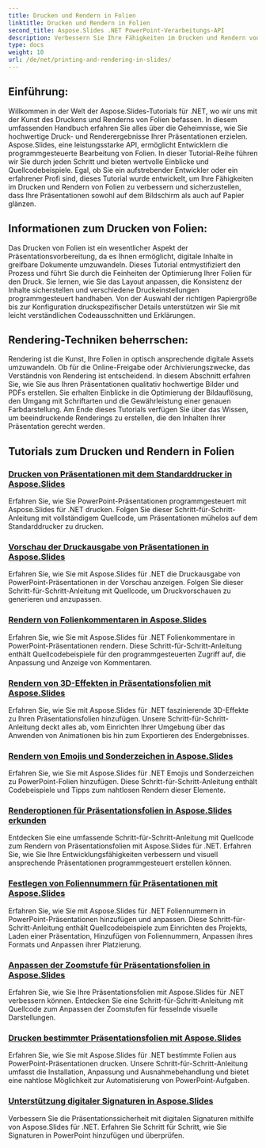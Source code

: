 ```yaml
---
title: Drucken und Rendern in Folien
linktitle: Drucken und Rendern in Folien
second_title: Aspose.Slides .NET PowerPoint-Verarbeitungs-API
description: Verbessern Sie Ihre Fähigkeiten im Drucken und Rendern von Folien mit Aspose.Slides-Tutorials für .NET. Lernen Sie Schritt für Schritt Techniken für qualitativ hochwertige Ausgaben. Tauchen Sie jetzt in die Folienbearbeitung ein!
type: docs
weight: 10
url: /de/net/printing-and-rendering-in-slides/
---
```


## Einführung:

Willkommen in der Welt der Aspose.Slides-Tutorials für .NET, wo wir uns mit der Kunst des Druckens und Renderns von Folien befassen. In diesem umfassenden Handbuch erfahren Sie alles über die Geheimnisse, wie Sie hochwertige Druck- und Renderergebnisse Ihrer Präsentationen erzielen. Aspose.Slides, eine leistungsstarke API, ermöglicht Entwicklern die programmgesteuerte Bearbeitung von Folien. In dieser Tutorial-Reihe führen wir Sie durch jeden Schritt und bieten wertvolle Einblicke und Quellcodebeispiele. Egal, ob Sie ein aufstrebender Entwickler oder ein erfahrener Profi sind, dieses Tutorial wurde entwickelt, um Ihre Fähigkeiten im Drucken und Rendern von Folien zu verbessern und sicherzustellen, dass Ihre Präsentationen sowohl auf dem Bildschirm als auch auf Papier glänzen.

## Informationen zum Drucken von Folien:

Das Drucken von Folien ist ein wesentlicher Aspekt der Präsentationsvorbereitung, da es Ihnen ermöglicht, digitale Inhalte in greifbare Dokumente umzuwandeln. Dieses Tutorial entmystifiziert den Prozess und führt Sie durch die Feinheiten der Optimierung Ihrer Folien für den Druck. Sie lernen, wie Sie das Layout anpassen, die Konsistenz der Inhalte sicherstellen und verschiedene Druckeinstellungen programmgesteuert handhaben. Von der Auswahl der richtigen Papiergröße bis zur Konfiguration druckspezifischer Details unterstützen wir Sie mit leicht verständlichen Codeausschnitten und Erklärungen.

## Rendering-Techniken beherrschen:

Rendering ist die Kunst, Ihre Folien in optisch ansprechende digitale Assets umzuwandeln. Ob für die Online-Freigabe oder Archivierungszwecke, das Verständnis von Rendering ist entscheidend. In diesem Abschnitt erfahren Sie, wie Sie aus Ihren Präsentationen qualitativ hochwertige Bilder und PDFs erstellen. Sie erhalten Einblicke in die Optimierung der Bildauflösung, den Umgang mit Schriftarten und die Gewährleistung einer genauen Farbdarstellung. Am Ende dieses Tutorials verfügen Sie über das Wissen, um beeindruckende Renderings zu erstellen, die den Inhalten Ihrer Präsentation gerecht werden.

## Tutorials zum Drucken und Rendern in Folien
### [Drucken von Präsentationen mit dem Standarddrucker in Aspose.Slides](./printing-with-default-printer/)
Erfahren Sie, wie Sie PowerPoint-Präsentationen programmgesteuert mit Aspose.Slides für .NET drucken. Folgen Sie dieser Schritt-für-Schritt-Anleitung mit vollständigem Quellcode, um Präsentationen mühelos auf dem Standarddrucker zu drucken.
### [Vorschau der Druckausgabe von Präsentationen in Aspose.Slides](./presentation-print-preview/)
Erfahren Sie, wie Sie mit Aspose.Slides für .NET die Druckausgabe von PowerPoint-Präsentationen in der Vorschau anzeigen. Folgen Sie dieser Schritt-für-Schritt-Anleitung mit Quellcode, um Druckvorschauen zu generieren und anzupassen.
### [Rendern von Folienkommentaren in Aspose.Slides](./rendering-slide-comments/)
Erfahren Sie, wie Sie mit Aspose.Slides für .NET Folienkommentare in PowerPoint-Präsentationen rendern. Diese Schritt-für-Schritt-Anleitung enthält Quellcodebeispiele für den programmgesteuerten Zugriff auf, die Anpassung und Anzeige von Kommentaren.
### [Rendern von 3D-Effekten in Präsentationsfolien mit Aspose.Slides](./rendering-3d-effects/)
Erfahren Sie, wie Sie mit Aspose.Slides für .NET faszinierende 3D-Effekte zu Ihren Präsentationsfolien hinzufügen. Unsere Schritt-für-Schritt-Anleitung deckt alles ab, vom Einrichten Ihrer Umgebung über das Anwenden von Animationen bis hin zum Exportieren des Endergebnisses.
### [Rendern von Emojis und Sonderzeichen in Aspose.Slides](./rendering-emoji-special-characters/)
Erfahren Sie, wie Sie mit Aspose.Slides für .NET Emojis und Sonderzeichen zu PowerPoint-Folien hinzufügen. Diese Schritt-für-Schritt-Anleitung enthält Codebeispiele und Tipps zum nahtlosen Rendern dieser Elemente.
### [Renderoptionen für Präsentationsfolien in Aspose.Slides erkunden](./presentation-render-options/)
Entdecken Sie eine umfassende Schritt-für-Schritt-Anleitung mit Quellcode zum Rendern von Präsentationsfolien mit Aspose.Slides für .NET. Erfahren Sie, wie Sie Ihre Entwicklungsfähigkeiten verbessern und visuell ansprechende Präsentationen programmgesteuert erstellen können.
### [Festlegen von Foliennummern für Präsentationen mit Aspose.Slides](./setting-slide-numbers/)
Erfahren Sie, wie Sie mit Aspose.Slides für .NET Foliennummern in PowerPoint-Präsentationen hinzufügen und anpassen. Diese Schritt-für-Schritt-Anleitung enthält Quellcodebeispiele zum Einrichten des Projekts, Laden einer Präsentation, Hinzufügen von Foliennummern, Anpassen ihres Formats und Anpassen ihrer Platzierung.
### [Anpassen der Zoomstufe für Präsentationsfolien in Aspose.Slides](./adjusting-zoom-level/)
Erfahren Sie, wie Sie Ihre Präsentationsfolien mit Aspose.Slides für .NET verbessern können. Entdecken Sie eine Schritt-für-Schritt-Anleitung mit Quellcode zum Anpassen der Zoomstufen für fesselnde visuelle Darstellungen.
### [Drucken bestimmter Präsentationsfolien mit Aspose.Slides](./printing-specific-slides/)
Erfahren Sie, wie Sie mit Aspose.Slides für .NET bestimmte Folien aus PowerPoint-Präsentationen drucken. Unsere Schritt-für-Schritt-Anleitung umfasst die Installation, Anpassung und Ausnahmebehandlung und bietet eine nahtlose Möglichkeit zur Automatisierung von PowerPoint-Aufgaben.
### [Unterstützung digitaler Signaturen in Aspose.Slides](./digital-signature-support/)
Verbessern Sie die Präsentationssicherheit mit digitalen Signaturen mithilfe von Aspose.Slides für .NET. Erfahren Sie Schritt für Schritt, wie Sie Signaturen in PowerPoint hinzufügen und überprüfen.